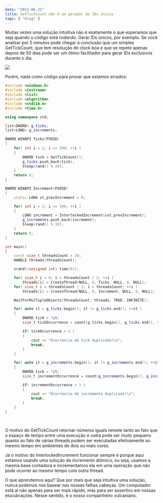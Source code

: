 ```yaml
---
date: "2012-06-25"
title: GetTickCount não é um gerador de IDs únicos
tags: [ "blog" ]
---
```

Muitas vezes uma solução intuitiva não é exatamente o que esperamos que seja quando o código está rodando. Gerar IDs únicos, por exemplo. Se você analisar por 5 minutos pode chegar à conclusão que um simples GetTickCount, que tem resolução de clock boa e que se repete apenas depois de 50 dias pode ser um ótimo facilitador para gerar IDs exclusivos durante o dia.

[![](/images/buOxKgQ.jpg)](/images/TimeTravel.jpg)

Porém, nada como código para provar que estamos errados:

```cpp
#include <windows.h>
#include <iostream>
#include <list>
#include <algorithm>
#include <stdlib.h>
#include <time.h>

using namespace std;

list<DWORD> g_ticks;
list<LONG> g_increments;

DWORD WINAPI Ticks(PVOID)
{
    for( int i = 1; i <= 100; ++i )
    {
        DWORD tick = GetTickCount();
        g_ticks.push_back(tick);
        Sleep(rand() % 20);
    }
    return 0;
}

DWORD WINAPI Increment(PVOID)
{
    static LONG st_prevIncrement = 0;

    for( int i = 1; i <= 100; ++i )
    {
        LONG increment = InterlockedIncrement(&st_prevIncrement);
        g_increments.push_back(increment);
        Sleep(rand() % 20);
    }
    return 0;
}

int main()
{
    const size_t threadsCount = 20;
    HANDLE threads[threadsCount];

    srand((unsigned int) time(0));

    for( size_t i = 0; i < threadsCount / 2; ++i )
        threads[i] = CreateThread(NULL, 0, Ticks, NULL, 0, NULL);
    for( size_t i = threadsCount / 2; i < threadsCount; ++i )
        threads[i] = CreateThread(NULL, 0, Increment, NULL, 0, NULL);

    WaitForMultipleObjects(threadsCount, threads, TRUE, INFINITE);

    for( auto it = g_ticks.begin(); it != g_ticks.end(); ++it )
    {
        DWORD tick = *it;
        size_t tickOccurrence = count(g_ticks.begin(), g_ticks.end(), tick);

        if( tickOccurrence > 1 )
        {
            cout << "Ocorrencia de tick duplicado!\n";
            break;
        }
    }

    for( auto it = g_increments.begin(); it != g_increments.end(); ++it )
    {
        DWORD tick = *it;
        size_t incrementOccurrence = count(g_increments.begin(), g_increments.end(), tick);

        if( incrementOccurrence > 1 )
        {
            cout << "Ocorrencia de incremento duplicado!\n";
            break;
        }
    }
}

 

```

O motivo do GetTickCount retornar números iguais remete tanto ao fato que o espaço de tempo entre uma execução e outra pode ser muito pequeno quanto ao fato de várias threads podem ser executadas efetivamente ao mesmo tempo em ambientes de dois ou mais cores.

Já o motivo do InterlockedIncrement funcionar sempre é porque aqui estamos usando uma solução de incremento atômico, ou seja, usamos a mesma base contadora e incrementamos ela em uma operação que não pode ocorrer ao mesmo tempo com outra thread.

O que aprendemos aqui? Que por mais que seja intuitiva uma solução, nunca podemos nos basear nas nossas falhas cabeças. Um computador está aí não apenas para ser mais rápido, mas para ser assertivo em nossas elucubrações. Nesse sentido, é o nosso companheiro vulcaniano.
